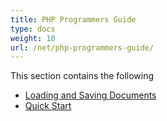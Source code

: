 ```yaml
---
title: PHP Programmers Guide
type: docs
weight: 10
url: /net/php-programmers-guide/
---
```


This section contains the following

- [Loading and Saving Documents](https://docs.aspose.com/words/net/loading-and-saving-documents/)
- [Quick Start](https://docs.aspose.com/words/net/quick-start/)
